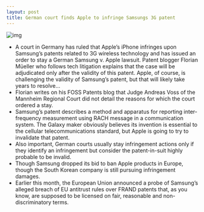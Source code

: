 ```yaml
---
layout: post
title: German court finds Apple to infringe Samsungs 3G patent
---
```

![img](http://media.idownloadblog.com/wp-content/uploads/2012/01/apple-vs-samsung.jpeg)
* A court in Germany has ruled that Apple’s iPhone infringes upon Samsung’s patents related to 3G wireless technology and has issued an order to stay a German Samsung v. Apple lawsuit. Patent blogger Florian Müeller who follows tech litigation explains that the case will be adjudicated only after the validity of this patent. Apple, of course, is challenging the validity of Samsung’s patent, but that will likely take years to resolve…
* Florian writes on his FOSS Patents blog that Judge Andreas Voss of the Mannheim Regional Court did not detail the reasons for which the court ordered a stay.
* Samsung’s patent describes a method and apparatus for reporting inter-frequency measurement using RACH message in a communication system. The Galaxy maker obviously believes its invention is essential to the cellular telecommunications standard, but Apple is going to try to invalidate that patent.
* Also important, German courts usually stay infringement actions only if they identify an infringement but consider the patent-in-suit highly probable to be invalid.
* Though Samsung dropped its bid to ban Apple products in Europe, though the South Korean company is still pursuing infringement damages.
* Earlier this month, the European Union announced a probe of Samsung’s alleged breach of EU antitrust rules over FRAND patents that, as you know, are supposed to be licensed on fair, reasonable and non-discriminatory terms.

